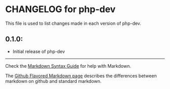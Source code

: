 # CHANGELOG for php-dev

This file is used to list changes made in each version of php-dev.

## 0.1.0:

* Initial release of php-dev

- - -
Check the [Markdown Syntax Guide](http://daringfireball.net/projects/markdown/syntax) for help with Markdown.

The [Github Flavored Markdown page](http://github.github.com/github-flavored-markdown/) describes the differences between markdown on github and standard markdown.

